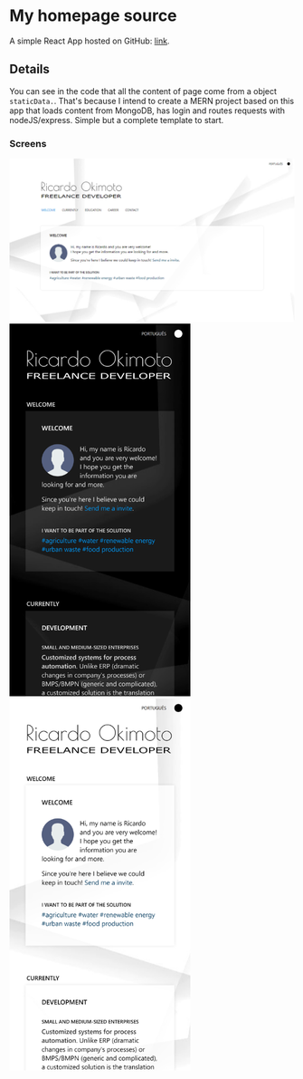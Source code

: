# My homepage source

A simple React App hosted on GitHub: [link](https://okimas.github.io/home/).

## Details

You can see in the code that all the content of page come from a object `staticData.`. That's because I intend to create a MERN project based on this app that loads content from MongoDB, has login and routes requests with nodeJS/express. Simple but a complete template to start.

### Screens

![Desktop](src/assets/images/screen-d-l.png)
<img src="src/assets/images/screen-m-d.png" width="320"/>
<img src="src/assets/images/screen-m-l.png" width="320"/>

<!-- ![Mobile (Dark)](src/assets/images/screen-m-d.png)
![Mobile (Dark)](src/assets/images/screen-m-l.png) -->
